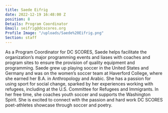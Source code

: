 ```yaml
---
title: Saede Eifrig
date: 2022-12-19 16:48:00 Z
position: 8
Details: Program Coordinator
Email: seifrig@dcscores.org
Profile Image: "/uploads/Saede%20Eifrig.png"
Section: staff
---
```


As a Program Coordinator for DC SCORES, Saede helps facilitate the organization’s major programming events and liases with coaches and program sites to ensure the provision of quality equipment and programming. Saede grew up playing soccer in the United States and Germany and was on the women’s soccer team at Haverford College, where she earned her B.A. in Anthropology and Arabic. She has a passion for using sport for social change, sparked by her experiences working with refugees, including at the U.S. Committee for Refugees and Immigrants. In her free time, she coaches youth soccer and supports the Washington Spirit. She is excited to connect with the passion and hard work DC SCORES poet-athletes showcase through soccer and poetry.